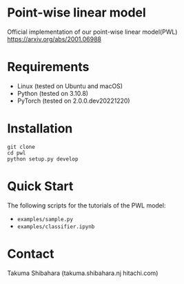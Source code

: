 # Point-wise linear model

Official implementation of our point-wise linear model(PWL) https://arxiv.org/abs/2001.06988


# Requirements

- Linux (tested on Ubuntu and macOS)
- Python (tested on 3.10.8)
- PyTorch (tested on 2.0.0.dev20221220)

# Installation

```
git clone
cd pwl
python setup.py develop
```

# Quick Start

The following scripts for the tutorials of the PWL model:

- `examples/sample.py`
- `examples/classifier.ipynb`

# Contact
Takuma Shibahara (takuma.shibahara.nj hitachi.com)
